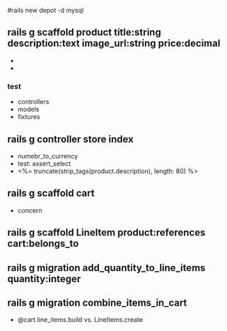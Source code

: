 #rails new depot -d mysql

## rails g scaffold product title:string description:text image_url:string price:decimal

- <body class='<%= controller.controller_name %>'> 
- <tr class="<%= cycle('list_line_odd', 'list_line_even') %>">

### test

- controllers
- models
- fixtures

## rails g controller store index

- numebr_to_currency
- test: assert_select
- <%= truncate(strip_tags(product.description), length: 80) %> 

## rails g scaffold cart

- concern

## rails g scaffold LineItem product:references cart:belongs_to

## rails g migration add_quantity_to_line_items quantity:integer

## rails g migration combine_items_in_cart

- @cart.line_items.build  vs.  LineItems.create
